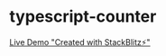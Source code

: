 # typescript-counter

[Live Demo "Created with StackBlitz⚡️"](https://typescript-x6r28p.stackblitz.io)